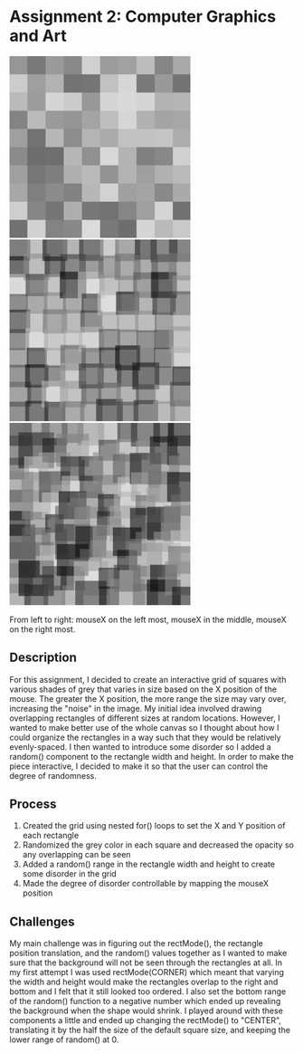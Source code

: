 # Assignment 2: Computer Graphics and Art

<p float="left">
  <img src="Images/mouseLeft.png" width="320">
  <img src="Images/mouseMid.png" width="320">
  <img src="Images/mouseRight.png" width="320">
</p>
From left to right: mouseX on the left most, mouseX in the middle, mouseX on the right most.

## Description
For this assignment, I decided to create an interactive grid of squares with various shades of grey that varies in size based on the X position of the mouse. The greater the X position, the more range the size may vary over, increasing the "noise" in the image. My initial idea involved drawing overlapping rectangles of different sizes at random locations. However, I wanted to make better use of the whole canvas so I thought about how I could organize the rectangles in a way such that they would be relatively evenly-spaced. I then wanted to introduce some disorder so I added a random() component to the rectangle width and height. In order to make the piece interactive, I decided to make it so that the user can control the degree of randomness.

## Process
1. Created the grid using nested for() loops to set the X and Y position of each rectangle
2. Randomized the grey color in each square and decreased the opacity so any overlapping can be seen
3. Added a random() range in the rectangle width and height to create some disorder in the grid
4. Made the degree of disorder controllable by mapping the mouseX position

## Challenges
My main challenge was in figuring out the rectMode(), the rectangle position translation, and the random() values together as I wanted to make sure that the background will not be seen through the rectangles at all. In my first attempt I was used rectMode(CORNER) which meant that varying the width and height would make the rectangles overlap to the right and bottom and I felt that it still looked too ordered. I also set the bottom range of the random() function to a negative  number which ended up revealing the background when the shape would shrink. I played around with these components a little and ended up changing the rectMode() to "CENTER", translating it by the half the size of the default square size, and keeping the lower range of random() at 0.
